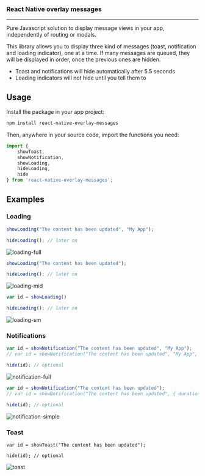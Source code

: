 ### React Native overlay messages

-----------------------

Pure Javascript solution to display message views in your app, independently of routing or modals.

This library allows you to display three kind of messages (toast, notification and loading indicator), one at a time. If many messages are queued, they will be displayed in order, once the previous ones are hidden.

* Toast and notifications will hide automatically after 5.5 seconds
* Loading indicators will not hide until you tell them to

## Usage

Install the package in your app project:

```bash
npm install react-native-overlay-messages
```

Then, anywhere in your source code, import the functions you need:

```javascript
import {
	showToast,
	showNotification,
	showLoading,
	hideLoading,
	hide
} from 'react-native-overlay-messages';
```

## Examples

### Loading

```javascript
showLoading("The content has been updated", "My App");

hideLoading(); // later on
```

![loading-full](./images/loading-full.png)

```javascript
showLoading("The content has been updated");

hideLoading(); // later on
```

![loading-mid](./images/loading-mid.png)

```javascript
var id = showLoading()

hideLoading(); // later on
```

![loading-sm](./images/loading-sm.png)

### Notifications

```javascript
var id = showNotification("The content has been updated", "My App");
// var id = showNotification("The content has been updated", "My App", { duration: 10000, ... });

hide(id); // optional
```


![notification-full](./images/notification-full.png)

```javascript
var id = showNotification("The content has been updated");
// var id = showNotification("The content has been updated", { duration: 10000, ... });

hide(id); // optional
```

![notification-simple](./images/notification-simple.png)

### Toast

```
var id = showToast("The content has been updated");

hide(id); // optional
```

![toast](./images/toast.png)
